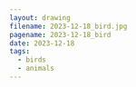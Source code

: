 ```yaml
---
layout: drawing
filename: 2023-12-18_bird.jpg
pagename: 2023-12-18_bird
date: 2023-12-18
tags:
  - birds
  - animals
---
```

